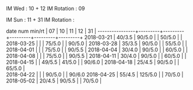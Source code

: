 IM Wed      : 10 + 12
IM Rotation :      09

IM Sun      : 11 + 31
IM Rotation : 

date num min/rt |    07   |    10   |    11   |    12   |    31   |
----------------+---------+---------+---------+---------+---------+
2018-03-21      |  40/3.5 |  90/5.0 |         |  50/5.0 |         |
2018-03-25      |         |         |  75/5.0 |         |  90/5.0 |
2018-03-28      |  35/3.5 |  90/5.0 |         |  55/5.0 |         |
2018-04-01      |         |         |  75/5.0 |         |  90/5.5 |
2018-04-04      |  30/4.0 |  90/5.0 |         |  60/5.0 |         |
2018-04-08      |         |         |  75/5.0 |         |  90/5.5 |
2018-04-11      |  30/4.0 |  90/5.0 |         |  60/5.0 |         |
2018-04-15      |         |  49/5.5 |  41/5.0 |         |  90/6.0 |
2018-04-18      |  25/4.5 |  90/5.0 |         |  65/5.0 |        
2018-04-22      |         |         |  90/5.0 |         |  90/6.0
2018-04-25      |  55/4.5 | 125/5.0 |         |  70/5.0 |        
2018-05-02      |  20/4.5 |  90/5.5 |         |  70/5.0 |        

